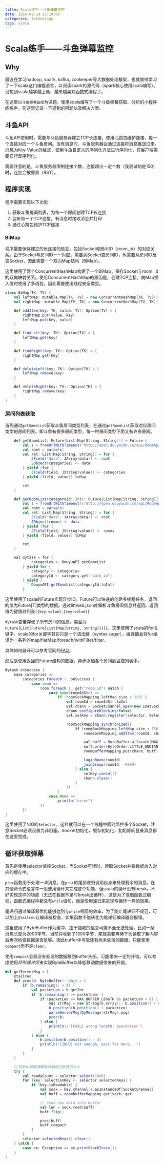 ```yaml
---
title: Scala练手——斗鱼弹幕监控
date: 2016-09-19 17:19:00
categories: technology
tags: Scala
---
```

# Scala练手——斗鱼弹幕监控

## Why
最近在学习hadoop, spark, kafka, zookeeper等大数据处理框架，也就顺带学习了一下scala这门编程语言，以阅读spark的源代码（spark核心使用scala编写）。没想到scala越学越上瘾，越来越喜欢函数式编程了。

在这里以`斗鱼弹幕监控`为课题，使用scala编写了一个斗鱼弹幕获取、分析的小程序练练手，在这里记录一下遇到的问题以及解决方案。

<!-- more -->

## 斗鱼API
斗鱼API使用时，需要与斗鱼服务器建立TCP长连接，使用心跳包维护连接，每一个连接对应一个斗鱼房间。当有消息时，斗鱼服务器会通过连接将消息推送过来。消息为Key-Value的格式，使用斗鱼自定义的序列化方法进行序列化，在客户端需要自行反序列化。

需要注意的是，斗鱼服务器限制连接个数，连接超出一定个数（我测试的是150）时，连接会被重置（RST）。

## 程序实现
程序需要实现以下功能：
1. 获取斗鱼房间列表，为每一个房间创建TCP长连接
2. 监听每一个TCP连接，有消息时接收消息并打印
3. 通过心跳包维护TCP连接

### BiMap
程序需要保存建立的长连接的信息，包括Socket和房间ID（room_id）的对应关系。由于Socket与房间ID一一对应，需要从Socket查房间ID，也需要从房间ID反查Socket，因此需要一个双向Map结构（BiMap）。

这里使用了两个ConcurrentHashMap构建了一个BiMap，保存Socket与room_id的双向映射关系。使用ConcurrentHashMap的原因是，创建TCP连接，向Map插入值时使用了多线程，因此需要使用线程安全类型。

```scala
class BiMap[TK, TV] {
    val leftMap: mutable.Map[TK, TV] = new ConcurrentHashMap[TK, TV]()
    val rightMap: mutable.Map[TV, TK] = new ConcurrentHashMap[TV, TK]()

    def addItem(key: TK, value: TV): Option[TV] = {
        rightMap.put(value, key)
        leftMap.put(key, value)
    }

    def findLeft(key: TK): Option[TV] = {
        leftMap.get(key)
    }

    def findRight(key: TV): Option[TK] = {
        rightMap.get(key)
    }

    def deleteLeft(key: TK): Option[TV] = {
        leftMap.remove(key)
    }

    def deleteRight(key: TV): Option[TK] = {
        rightMap.remove(key)
    }
}
```

### 房间列表获取
首先通过`getGameList`获取斗鱼房间类型列表，在通过`getRoomList`获取对应房间类型的房间列表。即斗鱼有很多房间类型，每一种房间类型下面又有许多房间。

```scala
    def getGameList: Future[List[Map[String, String]]] = Future {
        val s = fromUrlWithTimeout("http://open.douyucdn.cn/api/RoomApi/game")
        val root = parse(s)
        val ret: List[Map[String, String]] = for {
            JField("data", JArray(data)) <- root
            JObject(categories) <- data
        } yield (for {
            JField(field, JString(value)) <- categories
        } yield (field, value)) toMap

        ret
    }

    def getRoomList(categoryId: Int): Future[List[Map[String, String]]] = Future {
        val s = fromUrlWithTimeout(s"http://open.douyucdn.cn/api/RoomApi/live/$categoryId")
        val root = parse(s)
        val ret: List[Map[String, String]] = for {
            JField("data", JArray(data)) <- root
            JObject(rooms) <- data
        } yield (for {
            JField(field, JString(value)) <- rooms
        } yield (field, value)) toMap

        ret
    }

    val dytask = for {
            categories <- DouyuAPI.getGameList
        } yield for {
            category <- categories
            categoryId <- category.get("cate_id")
        } yield {
            DouyuAPI.getRoomList(categoryId.toInt)
        }
```

这里使用了scala的Future实现异步IO。Future可以快速的创建多线程任务，返回的值为Future[T]类型的数据。通过liftweb.json库解析斗鱼房间信息并返回。返回值为键值对列表`[{key:value},{key:value}]`

`dytask`变量存储了所有房间的信息，类型为`Future[List[Future[List[Map[String, String]]]]]`。这里使用了scala的for关键字，scala的for关键字其实只是一个语法糖（syntax sugar），编译器会将for编译为一系列的map/flatMap/foreach/withFilter/filter。

具体如何展开可以参考官网的[FAQ](http://docs.scala-lang.org/tutorials/FAQ/yield.html)。

然后是使用返回的Future结构的数据，异步添加各个房间到监控列表中。
```scala
dytask onSuccess {
    case categories =>
        categories foreach (_.onSuccess {
            case room =>
                room foreach (_.get("room_id") match {
                    case Some(roomIdStr) =>
                        if (roomSockMapping.leftMap.size < 150) {
                            val roomId = roomIdStr.toInt
                            val chann = SocketChannel.open(new InetSocketAddress(HOST, PORT))
                            chann.configureBlocking(false)
                            val selKey = chann.register(selector, SelectionKey.OP_READ)

                            roomSockMapping.synchronized({
                                if (roomSockMapping.leftMap.size < 150) {
                                    roomSockMapping.addItem(roomId, chann)

                                    val buff = ByteBuffer.allocate(MAX_BUFFER_LENGTH)
                                    buff.order(ByteOrder.LITTLE_ENDIAN)
                                    roomBufferMapping.put(chann, buff)

                                    loginRoom(roomId)
                                    joinGroup(roomId, -9999)
                                } else {
                                    selKey.cancel()
                                    chann.close()
                                }
                            })
                        }
                    case None =>
                        println("error")
                })
        })
}
```

这里使用了NIO的`Selector`，这样就可以在一个线程中同时监控多个Socket，注意Socket必须设置为非阻塞。Socket初始化，缓存初始化，初始房间登录消息都在这里完成。

## 循环获取弹幕
首先是使用selector监控Socket，当Socket可读时，读取Socket并将数据放入对应的缓存中。

`proc`函数用于处理*一条*消息，在`proc`的尾部递归调用自身来处理剩余的消息。在其他命令式语言中一般使用循环来完成这个功能，但scala的循环没有break，不好实现这样的功能（无法在数据不足时break出循环），这是为了提倡函数式编程，函数式编程中都没有`while`语句，而是使用递归来实现与循环一样的效果。

尾递归通过编译器优化能够达到与`while`相同的效率，为了防止尾递归不规范，可以加上`@tailrec`让编译器检查，如果函数不能转化为尾递归编译器会报错。

这里使用了ByteBuffer作为缓冲，由于接收的信息可能不全无法处理，比如一条消息长度为2000字节，当前只收到了1000字节，那就需要等待下次读取了新内容后再次检查数据是否足够。因此buffer中可能还有尚未处理的数据，只能使用`compact`而不是`clear`。

使用`compact`会将没有处理的数据移到buffer头部，可能带来一定的开销。可以考虑使用*环形缓冲区*来实现ByteBuffer以降低移动数据带来的开销。

```scala
def getServerMsg = {
    @tailrec
    def proc(b: ByteBuffer): Unit = {
        if (b.remaining() > 4) {
            val packetLen = b.getInt
            if (b.remaining() >= packetLen) {
                if (packetLen <= MAX_BUFFER_LENGTH && packetLen > 0) {
                    val strMsg = new String(b.array(), b.position() + 8, packetLen - 8)
                    b.position(b.position() + packetLen)
                    parseServerMsg(DyMessage(strMsg).msg)
                    proc(b)
                } else {
                    println(s"[FAIL] wrong length: $packetLen")
                }
            } else {
                b.position(b.position() - 4)
                println("[INFO] not enough, wait for more...")
            }
        }
    }

    //初始化获取弹幕服务器返回信息包大小
    try {
        val readyCount = selector.select(1000)
        for {key: SelectionKey <- selector.selectedKeys} {
            if (key.isReadable) {
                val sock = key.channel().asInstanceOf[SocketChannel]
                val buff = roomBufferMapping.get(sock).get

                // read new data into buffer
                val len = sock.read(buff)
                buff.flip()

                proc(buff)
                buff.compact
            }
        }
        selector.selectedKeys().clear()
    } catch {
        case ex: Exception => ex.printStackTrace();
    }
}
```